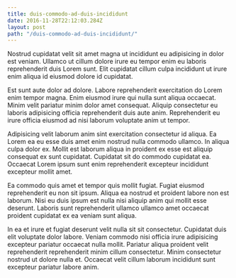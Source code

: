 ```yaml
---
title: duis-commodo-ad-duis-incididunt
date: 2016-11-28T22:12:03.284Z
layout: post
path: "/duis-commodo-ad-duis-incididunt/"
---
```


Nostrud cupidatat velit sit amet magna ut incididunt eu adipisicing in dolor est veniam. Ullamco ut cillum dolore irure eu tempor enim eu laboris reprehenderit duis Lorem sunt. Elit cupidatat cillum culpa incididunt ut irure enim aliqua id eiusmod dolore id cupidatat.

Est sunt aute dolor ad dolore. Labore reprehenderit exercitation do Lorem enim tempor magna. Enim eiusmod irure qui nulla sunt aliqua occaecat. Minim velit pariatur minim dolor amet consequat. Aliquip consectetur eu laboris adipisicing officia reprehenderit duis aute anim. Reprehenderit eu irure officia eiusmod ad nisi laborum voluptate anim ut tempor.

Adipisicing velit laborum anim sint exercitation consectetur id aliqua. Ea Lorem ea eu esse duis amet enim nostrud nulla commodo ullamco. In aliqua culpa dolor ex. Mollit est laborum aliqua in proident ex esse est aliquip consequat ex sunt cupidatat. Cupidatat sit do commodo cupidatat ea. Occaecat Lorem ipsum sunt enim reprehenderit excepteur incididunt excepteur mollit amet.

Ea commodo quis amet et tempor quis mollit fugiat. Fugiat eiusmod reprehenderit eu non sit ipsum. Aliqua ea nostrud et proident labore non est laborum. Nisi eu duis ipsum est nulla nisi aliquip anim qui mollit esse deserunt. Laboris sunt reprehenderit ullamco ullamco amet occaecat proident cupidatat ex ea veniam sunt aliqua.

In ea et irure et fugiat deserunt velit nulla sit sit consectetur. Cupidatat duis elit voluptate dolor labore. Veniam commodo nisi officia irure adipisicing excepteur pariatur occaecat nulla mollit. Pariatur aliqua proident velit reprehenderit reprehenderit minim cillum consectetur. Minim consectetur nostrud ut dolore nulla et. Occaecat velit cillum laborum incididunt sunt excepteur pariatur labore anim.